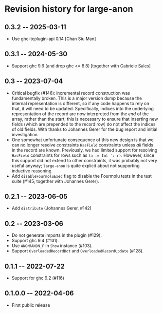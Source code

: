 # Revision history for large-anon

## 0.3.2 -- 2025-03-11

* Use ghc-tcplugin-api 0.14 [Chan Siu Man]

## 0.3.1 -- 2024-05-30

* Support ghc 9.6 (and drop ghc <= 8.8)
  [together with Gabriele Sales]

## 0.3 -- 2023-07-04

* Critical bugfix (#146): incremental record construction was fundamentally
  broken. This is a major version dump because the internal representation
  is different, so if any code happens to rely on that, it will need to be
  updated. Specifically, indices into the underlying representation of the
  record are now interpreted from the _end_ of the array, rather than the
  start; this is necessary to ensure that inserting new fields (which are
  prepended to the record row) do not affect the indices of old fields.
  With thanks to Johannes Gerer for the bug report and initial investigation.
* One somewhat unfortunate consequence of this new design is that we can no
  longer resolve constraints `HasField` constraints unless _all_ fields in the
  record are known. Previously, we had limited support for resolving `HasField`
  constraints for rows such as `(a := Int ': r)`. However, since this
  support did not extend to other constraints, it was probably not very useful
  anyway; `large-anon` is quite explicit about not supporting inductive
  reasoning.
* Add `disableFourmoluExec` flag to disable the Fourmolu tests in the test suite
  (#145; together with Johannes Gerer).

## 0.2.1 -- 2023-06-05

* Add `distribute` (Johannes Gerer, #142)

## 0.2 -- 2023-03-06

* Do not generate imports in the plugin (#129).
* Support ghc 9.4 (#131).
* Use `ANON`/`ANON_F` in `Show` instance (#103).
* Support `OverloadedRecordDot` and `OverloadedRecordUpdate` (#128).

## 0.1.1 -- 2022-07-22

* Support for ghc 9.2 (#116)

## 0.1.0.0 -- 2022-04-06

* First public release

